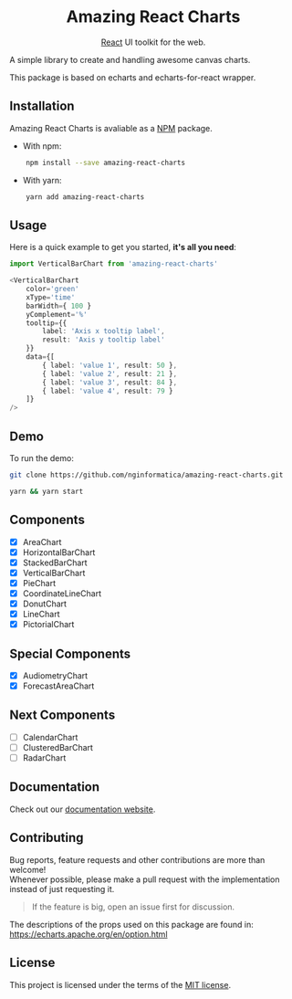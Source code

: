 <h1 align="center">Amazing React Charts</h1>

<div align="center">

[React](http://facebook.github.io/react/) UI toolkit for the web.

</div>

A simple library to create and handling awesome canvas charts. 

This package is based on echarts and echarts-for-react wrapper.

## Installation

Amazing React Charts is avaliable as a [NPM](https://www.npmjs.com/package/amazing-react-charts) package.

- With npm:

```sh
    npm install --save amazing-react-charts
```

- With yarn:

```sh
    yarn add amazing-react-charts
```

## Usage

Here is a quick example to get you started, **it's all you need**:

```ts
import VerticalBarChart from 'amazing-react-charts'

<VerticalBarChart
    color='green'
    xType='time'
    barWidth={ 100 }
    yComplement='%'
    tooltip={{ 
        label: 'Axis x tooltip label',
        result: 'Axis y tooltip label'
    }}
    data={[
        { label: 'value 1', result: 50 },
        { label: 'value 2', result: 21 },
        { label: 'value 3', result: 84 },
        { label: 'value 4', result: 79 }
    ]}
/>

```

## Demo

To run the demo:

```sh
git clone https://github.com/nginformatica/amazing-react-charts.git

yarn && yarn start
```

## Components

- [x] AreaChart
- [x] HorizontalBarChart
- [x] StackedBarChart
- [x] VerticalBarChart
- [x] PieChart
- [x] CoordinateLineChart
- [x] DonutChart
- [x] LineChart
- [x] PictorialChart

## Special Components

- [x] AudiometryChart
- [x] ForecastAreaChart

## Next Components

- [ ] CalendarChart
- [ ] ClusteredBarChart
- [ ] RadarChart

## Documentation

Check out our [documentation website](https://nginformatica.github.io/amazing-react-charts/).
  
## Contributing

Bug reports, feature requests and other contributions are more than welcome! <br/>
Whenever possible, please make a pull request with the implementation instead of just requesting it.

> If the feature is big, open an issue first for discussion.

The descriptions of the props used on this package are found in: https://echarts.apache.org/en/option.html

## License

This project is licensed under the terms of the
[MIT license](/LICENSE).